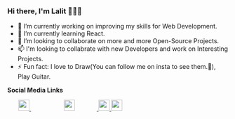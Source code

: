 ### Hi there, I'm Lalit 👋👨‍💻

<ul>
 <li>
  🔭 I’m currently working on improving my skills for Web Development. 
 </li>
 <li>
 🌱 I’m currently learning React. 
 </li>
 <li>
 👯 I’m looking to collaborate on more and more Open-Source Projects.
 </li>
 <li>
 📫 I'm looking to collabrate with new Developers and work on Interesting Projects. 
 </li>
 <li>
 ⚡ Fun fact: I love to Draw(You can follow me on insta to see them.🧐), Play Guitar.
 </li>
</ul>

<b>Social Media Links</b>

<a href="https://www.linkedin.com/in/lalit-vavdara-6922751a1/" style="margin-right:25px; margin-left:25px;">
 <img height="25" width="25" src="https://cdn.jsdelivr.net/npm/simple-icons@v3/icons/linkedin.svg" />
</a>      

<a href="https://www.instagram.com/lv_1601/">
 <img height="25" width="25" style="padding-right: 50px; padding-left: 50px" src="https://cdn.jsdelivr.net/npm/simple-icons@v3/icons/instagram.svg" />
</a>        

<a href="https://twitter.com/Lalit83589760">
 <img height="25" width="25" src="https://cdn.jsdelivr.net/npm/simple-icons@v3/icons/twitter.svg" />
</a>     

<a href="https://lalit-vavdara-1601.herokuapp.com/">
 <img height="25" width="25" src="https://cdn.jsdelivr.net/npm/simple-icons@v3/icons/googleearth.svg" />
</a>     



